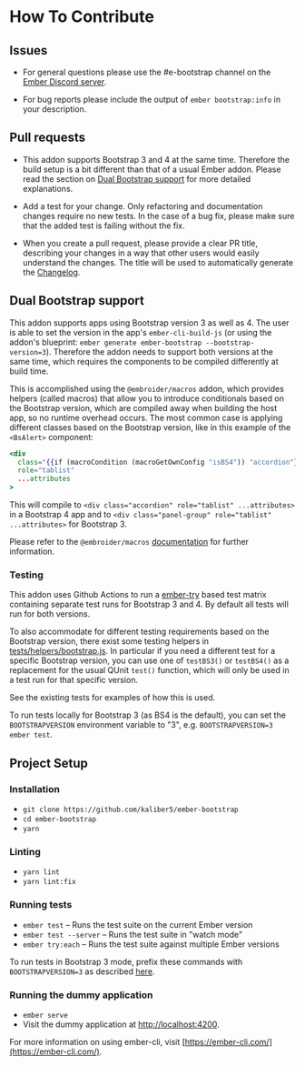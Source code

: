 # How To Contribute

## Issues

* For general questions please use the #e-bootstrap channel on the [Ember Discord server](https://discord.gg/zT3asNS).

* For bug reports please include the output of `ember bootstrap:info` in your description.

## Pull requests

* This addon supports Bootstrap 3 and 4 at the same time. Therefore the build setup is a bit different
than that of a usual Ember addon. Please read the section on [Dual Bootstrap support](#dual-bootstrap-support)
for more detailed explanations.

* Add a test for your change. Only refactoring and documentation changes
require no new tests. In the case of a bug fix, please make sure that the added test is failing without the fix.

* When you create a pull request, please provide a clear PR title, describing your changes in a way
that other users would easily understand the changes. The title will be used to automatically generate the 
[Changelog](CHANGELOG.md).

## Dual Bootstrap support

This addon supports apps using Bootstrap version 3 as well as 4. The user is able to set the version
in the app's `ember-cli-build-js` (or using the addon's blueprint: `ember generate ember-bootstrap --bootstrap-version=3`).
Therefore the addon needs to support both versions at the same time, which requires the components to be compiled
differently at build time.

This is accomplished using the `@embroider/macros` addon, which provides helpers (called macros) that allow you to
introduce conditionals based on the Bootstrap version, which are compiled away when building the host app, so no
runtime overhead occurs. The most common case is applying different classes based on the Bootstrap version, like in 
this example of the `<BsAlert>` component:

```hbs
<div
  class="{{if (macroCondition (macroGetOwnConfig "isBS4")) "accordion"}} {{if (macroCondition (macroGetOwnConfig "isBS3")) "panel-group"}}"
  role="tablist"
  ...attributes
>
```

This will compile to `<div class="accordion" role="tablist" ...attributes>` in a Bootstrap 4 app and to 
`<div class="panel-group" role="tablist" ...attributes>` for Bootstrap 3.

Please refer to the `@embroider/macros` [documentation](https://github.com/embroider-build/embroider/blob/master/packages/macros/README.md) for further information.

### Testing

This addon uses Github Actions to run a [ember-try](https://github.com/ember-cli/ember-try) based test matrix 
containing separate test runs for Bootstrap 3 and 4. By default all tests will run for both versions. 

To also accommodate for different testing requirements based on the Bootstrap version, there exist some testing
helpers in [tests/helpers/bootstrap.js](tests/helpers/bootstrap.js). In particular if you need a 
different test for a specific Bootstrap version, you can use one of `testBS3()` or `testBS4()` as a replacement
for the usual QUnit `test()` function, which will only be used in a test run for that specific version.

See the existing tests for examples of how this is used. 

To run tests locally for Bootstrap 3 (as BS4 is the default), you can set the `BOOTSTRAPVERSION` environment
variable to "3", e.g. `BOOTSTRAPVERSION=3 ember test`.

## Project Setup

### Installation

* `git clone https://github.com/kaliber5/ember-bootstrap`
* `cd ember-bootstrap`
* `yarn`

### Linting

* `yarn lint`
* `yarn lint:fix`

### Running tests

* `ember test` – Runs the test suite on the current Ember version
* `ember test --server` – Runs the test suite in "watch mode"
* `ember try:each` – Runs the test suite against multiple Ember versions

To run tests in Bootstrap 3 mode, prefix these commands with `BOOTSTRAPVERSION=3` as described [here](#testing).

### Running the dummy application

* `ember serve`
* Visit the dummy application at [http://localhost:4200](http://localhost:4200).

For more information on using ember-cli, visit [https://ember-cli.com/](https://ember-cli.com/).
